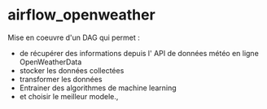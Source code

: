 # airflow_openweather
Mise en coeuvre d'un DAG qui permet :
- de récupérer des informations depuis l' API de données météo en ligne OpenWeatherData
- stocker les données collectées
- transformer les données
- Entrainer des algorithmes de machine learning
- et choisir le meilleur modele.,




